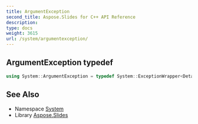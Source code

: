 ```yaml
---
title: ArgumentException
second_title: Aspose.Slides for C++ API Reference
description: 
type: docs
weight: 3615
url: /system/argumentexception/
---
```

## ArgumentException typedef




```cpp
using System::ArgumentException = typedef System::ExceptionWrapper<Details_ArgumentException >
```

## See Also

* Namespace [System](../)
* Library [Aspose.Slides](../../)